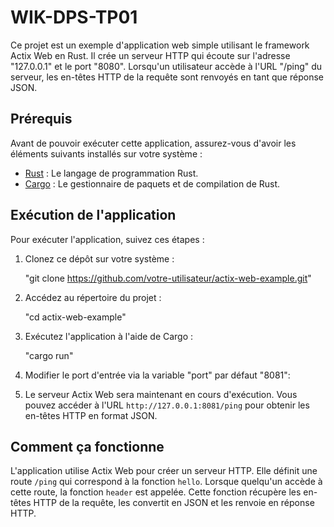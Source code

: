 # WIK-DPS-TP01

Ce projet est un exemple d'application web simple utilisant le framework Actix Web en Rust. Il crée un serveur HTTP qui écoute sur l'adresse "127.0.0.1" et le port "8080". Lorsqu'un utilisateur accède à l'URL "/ping" du serveur, les en-têtes HTTP de la requête sont renvoyés en tant que réponse JSON.

## Prérequis

Avant de pouvoir exécuter cette application, assurez-vous d'avoir les éléments suivants installés sur votre système :

- [Rust](https://www.rust-lang.org/tools/install) : Le langage de programmation Rust.
- [Cargo](https://doc.rust-lang.org/cargo/getting-started/installation.html) : Le gestionnaire de paquets et de compilation de Rust.

## Exécution de l'application

Pour exécuter l'application, suivez ces étapes :

1. Clonez ce dépôt sur votre système :
   
   "git clone https://github.com/votre-utilisateur/actix-web-example.git"
   

2. Accédez au répertoire du projet :

   "cd actix-web-example"
   

3. Exécutez l'application à l'aide de Cargo :
   
   "cargo run"

4. Modifier le port d'entrée via la variable "port" par défaut "8081":
   

5. Le serveur Actix Web sera maintenant en cours d'exécution. Vous pouvez accéder à l'URL `http://127.0.0.1:8081/ping` pour obtenir les en-têtes HTTP en format JSON.

## Comment ça fonctionne

L'application utilise Actix Web pour créer un serveur HTTP. Elle définit une route `/ping` qui correspond à la fonction `hello`. Lorsque quelqu'un accède à cette route, la fonction `header` est appelée. Cette fonction récupère les en-têtes HTTP de la requête, les convertit en JSON et les renvoie en réponse HTTP.


